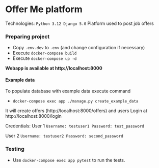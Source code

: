 # Offer Me platform

Technologies: `Python 3.12 Django 5.0`
Platform used to post job offers

### Preparing project

- Copy `.env.dev` to `.env` (and change configuration if necessary)
- Execute `docker-compose build`
- Execute `docker-compose up -d`

**Webapp is available at http://localhost:8000**

#### Example data

To populate database with example data execute command
- ```docker-compose exec app ./manage.py create_example_data```

It will create offers (http://localhost:8000/offers) and users
Login at http://localhost:8000/login


Credentials:
User 1 `Username: testuser1 Password: test_password`

User 2 `Username: testuser2 Password: second_password`

### Testing

* Use `docker-compose exec app pytest` to run the tests.
